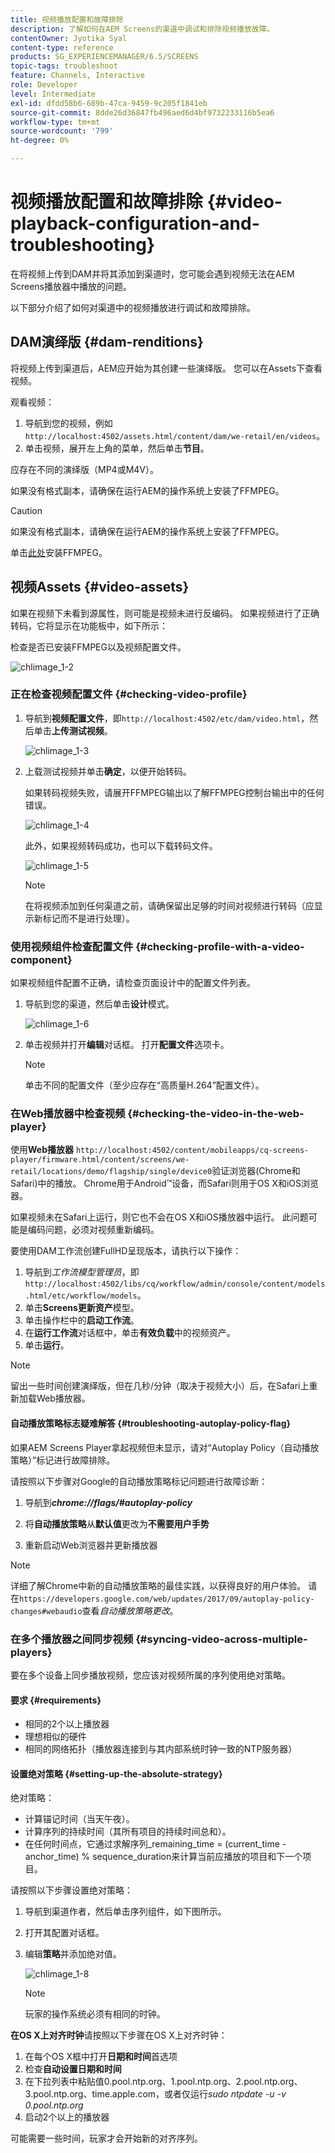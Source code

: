 ```yaml
---
title: 视频播放配置和故障排除
description: 了解如何在AEM Screens的渠道中调试和排除视频播放故障。
contentOwner: Jyotika Syal
content-type: reference
products: SG_EXPERIENCEMANAGER/6.5/SCREENS
topic-tags: troubleshoot
feature: Channels, Interactive
role: Developer
level: Intermediate
exl-id: dfdd58b6-689b-47ca-9459-9c205f1841eb
source-git-commit: 8dde26d36847fb496aed6d4bf9732233116b5ea6
workflow-type: tm+mt
source-wordcount: '799'
ht-degree: 0%

---
```


# 视频播放配置和故障排除 {#video-playback-configuration-and-troubleshooting}

在将视频上传到DAM并将其添加到渠道时，您可能会遇到视频无法在AEM Screens播放器中播放的问题。

以下部分介绍了如何对渠道中的视频播放进行调试和故障排除。

## DAM演绎版 {#dam-renditions}

将视频上传到渠道后，AEM应开始为其创建一些演绎版。 您可以在Assets下查看视频。

观看视频：

1. 导航到您的视频，例如`http://localhost:4502/assets.html/content/dam/we-retail/en/videos`。
1. 单击视频，展开左上角的菜单，然后单击&#x200B;**节目**。

应存在不同的演绎版（MP4或M4V）。

如果没有格式副本，请确保在运行AEM的操作系统上安装了FFMPEG。

>[!CAUTION]
>
>如果没有格式副本，请确保在运行AEM的操作系统上安装了FFMPEG。
>
>单击[此处](https://www.ffmpeg.org/download.html)安装FFMPEG。

## 视频Assets {#video-assets}

如果在视频下未看到源属性，则可能是视频未进行反编码。 如果视频进行了正确转码，它将显示在功能板中，如下所示：

检查是否已安装FFMPEG以及视频配置文件。

![chlimage_1-2](assets/chlimage_1-2.png)

### 正在检查视频配置文件 {#checking-video-profile}

1. 导航到&#x200B;**视频配置文件**，即`http://localhost:4502/etc/dam/video.html`，然后单击&#x200B;**上传测试视频**。

   ![chlimage_1-3](assets/chlimage_1-3.png)

1. 上载测试视频并单击&#x200B;**确定**，以便开始转码。

   如果转码视频失败，请展开FFMPEG输出以了解FFMPEG控制台输出中的任何错误。

   ![chlimage_1-4](assets/chlimage_1-4.png)

   此外，如果视频转码成功，也可以下载转码文件。

   ![chlimage_1-5](assets/chlimage_1-5.png)

   >[!NOTE]
   >
   >在将视频添加到任何渠道之前，请确保留出足够的时间对视频进行转码（应显示新标记而不是进行处理）。

### 使用视频组件检查配置文件 {#checking-profile-with-a-video-component}

如果视频组件配置不正确，请检查页面设计中的配置文件列表。

1. 导航到您的渠道，然后单击&#x200B;**设计**&#x200B;模式。

   ![chlimage_1-6](assets/chlimage_1-6.png)

1. 单击视频并打开&#x200B;**编辑**&#x200B;对话框。 打开&#x200B;**配置文件**&#x200B;选项卡。

   >[!NOTE]
   >单击不同的配置文件（至少应存在“高质量H.264”配置文件）。

### 在Web播放器中检查视频 {#checking-the-video-in-the-web-player}

使用&#x200B;**Web播放器** `http://localhost:4502/content/mobileapps/cq-screens-player/firmware.html/content/screens/we-retail/locations/demo/flagship/single/device0`验证浏览器(Chrome和Safari)中的播放。 Chrome用于Android™设备，而Safari则用于OS X和iOS浏览器。

如果视频未在Safari上运行，则它也不会在OS X和iOS播放器中运行。 此问题可能是编码问题，必须对视频重新编码。

要使用DAM工作流创建FullHD呈现版本，请执行以下操作：

1. 导航到&#x200B;*工作流模型管理员*，即`http://localhost:4502/libs/cq/workflow/admin/console/content/models.html/etc/workflow/models`。
1. 单击&#x200B;**Screens更新资产**&#x200B;模型。
1. 单击操作栏中的&#x200B;**启动工作流**。
1. 在&#x200B;**运行工作流**&#x200B;对话框中，单击&#x200B;**有效负载**&#x200B;中的视频资产。
1. 单击&#x200B;**运行**。

>[!NOTE]
>
>留出一些时间创建演绎版，但在几秒/分钟（取决于视频大小）后，在Safari上重新加载Web播放器。

#### 自动播放策略标志疑难解答 {#troubleshooting-autoplay-policy-flag}

如果AEM Screens Player拿起视频但未显示，请对“Autoplay Policy（自动播放策略）”标记进行故障排除。

请按照以下步骤对Google的自动播放策略标记问题进行故障诊断：

1. 导航到&#x200B;***chrome://flags/#autoplay-policy***
1. 将&#x200B;**自动播放策略**&#x200B;从&#x200B;**默认值**&#x200B;更改为&#x200B;**不需要用户手势**

1. 重新启动Web浏览器并更新播放器

>[!NOTE]
>
>详细了解Chrome中新的自动播放策略的最佳实践，以获得良好的用户体验。 请在`https://developers.google.com/web/updates/2017/09/autoplay-policy-changes#webaudio`查看&#x200B;*自动播放策略更改*。

### 在多个播放器之间同步视频 {#syncing-video-across-multiple-players}

要在多个设备上同步播放视频，您应该对视频所属的序列使用绝对策略。

#### 要求 {#requirements}

* 相同的2个以上播放器
* 理想相似的硬件
* 相同的网络拓扑（播放器连接到与其内部系统时钟一致的NTP服务器）

#### 设置绝对策略 {#setting-up-the-absolute-strategy}

绝对策略：

* 计算锚记时间（当天午夜）。
* 计算序列的持续时间（其所有项目的持续时间总和）。
* 在任何时间点，它通过求解序列_remaining_time = (current_time - anchor_time) % sequence_duration来计算当前应播放的项目和下一个项目。

请按照以下步骤设置绝对策略：

1. 导航到渠道作者，然后单击序列组件，如下图所示。
1. 打开其配置对话框。
1. 编辑&#x200B;**策略**&#x200B;并添加绝对值。

   ![chlimage_1-8](assets/chlimage_1-8.png)

   >[!NOTE]
   >玩家的操作系统必须有相同的时钟。

**在OS X上对齐时钟**&#x200B;请按照以下步骤在OS X上对齐时钟：

1. 在每个OS X框中打开&#x200B;**日期和时间**&#x200B;首选项
1. 检查&#x200B;**自动设置日期和时间**
1. 在下拉列表中粘贴值0.pool.ntp.org、1.pool.ntp.org、2.pool.ntp.org、3.pool.ntp.org、time.apple.com，或者仅运行&#x200B;*sudo ntpdate -u -v 0.pool.ntp.org*
1. 启动2个以上的播放器

可能需要一些时间，玩家才会开始新的对齐序列。
